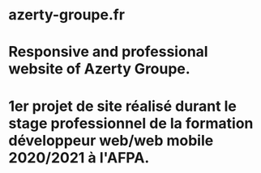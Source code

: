 # azerty-groupe.fr

# Responsive and professional website of Azerty Groupe.

# 1er projet de site réalisé durant le stage professionnel de la formation développeur web/web mobile 2020/2021 à l'AFPA.
